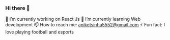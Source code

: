 ### Hi there 👋
🔭 I’m currently working on React Js
🌱 I’m currently learning Web development
📫 How to reach me: aniketsinha5552@gmail.com
⚡ Fun fact: I love playing football and esports

<!--
**aniketsinha5552/aniketsinha5552** is a ✨ _special_ ✨ repository because its `README.md` (this file) appears on your GitHub profile.

Here are some ideas to get you started:

- 🔭 I’m currently working on ...
- 🌱 I’m currently learning ...
- 👯 I’m looking to collaborate on ...
- 🤔 I’m looking for help with ...
- 💬 Ask me about ...
- 📫 How to reach me: ...
- 😄 Pronouns: ...
- ⚡ Fun fact: ...
-->
